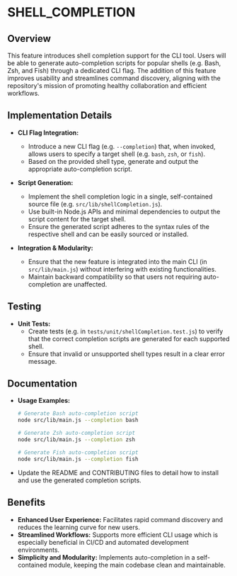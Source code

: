 # SHELL_COMPLETION

## Overview
This feature introduces shell completion support for the CLI tool. Users will be able to generate auto-completion scripts for popular shells (e.g. Bash, Zsh, and Fish) through a dedicated CLI flag. The addition of this feature improves usability and streamlines command discovery, aligning with the repository's mission of promoting healthy collaboration and efficient workflows.

## Implementation Details
- **CLI Flag Integration:**
  - Introduce a new CLI flag (e.g. `--completion`) that, when invoked, allows users to specify a target shell (e.g. `bash`, `zsh`, or `fish`).
  - Based on the provided shell type, generate and output the appropriate auto-completion script.

- **Script Generation:**
  - Implement the shell completion logic in a single, self-contained source file (e.g. `src/lib/shellCompletion.js`).
  - Use built-in Node.js APIs and minimal dependencies to output the script content for the target shell.
  - Ensure the generated script adheres to the syntax rules of the respective shell and can be easily sourced or installed.

- **Integration & Modularity:**
  - Ensure that the new feature is integrated into the main CLI (in `src/lib/main.js`) without interfering with existing functionalities.
  - Maintain backward compatibility so that users not requiring auto-completion are unaffected.

## Testing
- **Unit Tests:**
  - Create tests (e.g. in `tests/unit/shellCompletion.test.js`) to verify that the correct completion scripts are generated for each supported shell.
  - Ensure that invalid or unsupported shell types result in a clear error message.

## Documentation
- **Usage Examples:**
  ```bash
  # Generate Bash auto-completion script
  node src/lib/main.js --completion bash

  # Generate Zsh auto-completion script
  node src/lib/main.js --completion zsh

  # Generate Fish auto-completion script
  node src/lib/main.js --completion fish
  ```
- Update the README and CONTRIBUTING files to detail how to install and use the generated completion scripts.

## Benefits
- **Enhanced User Experience:** Facilitates rapid command discovery and reduces the learning curve for new users.
- **Streamlined Workflows:** Supports more efficient CLI usage which is especially beneficial in CI/CD and automated development environments.
- **Simplicity and Modularity:** Implements auto-completion in a self-contained module, keeping the main codebase clean and maintainable.
